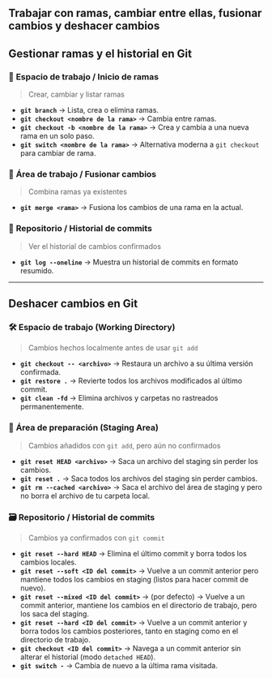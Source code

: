 ## Trabajar con ramas, cambiar entre ellas, fusionar cambios y deshacer cambios

## Gestionar ramas y el historial en Git

### 🌿 **Espacio de trabajo / Inicio de ramas**  
> Crear, cambiar y listar ramas

- **`git branch`** → Lista, crea o elimina ramas.  
- **`git checkout <nombre de la rama>`** → Cambia entre ramas.  
- **`git checkout -b <nombre de la rama>`** → Crea y cambia a una nueva rama en un solo paso.  
- **`git switch <nombre de la rama>`** → Alternativa moderna a `git checkout` para cambiar de rama.  

### 🔀 **Área de trabajo / Fusionar cambios**  
> Combina ramas ya existentes

- **`git merge <rama>`** → Fusiona los cambios de una rama en la actual.  

### 📜 **Repositorio / Historial de commits**  
> Ver el historial de cambios confirmados

- **`git log --oneline`** → Muestra un historial de commits en formato resumido.  

---

## Deshacer cambios en Git

### 🛠️ **Espacio de trabajo (Working Directory)**  
> Cambios hechos localmente antes de usar `git add`

- **`git checkout -- <archivo>`** → Restaura un archivo a su última versión confirmada.  
- **`git restore .`** → Revierte todos los archivos modificados al último commit.  
- **`git clean -fd`** → Elimina archivos y carpetas no rastreados permanentemente.  

### 🚧 **Área de preparación (Staging Area)**  
> Cambios añadidos con `git add`, pero aún no confirmados

- **`git reset HEAD <archivo>`** → Saca un archivo del staging sin perder los cambios.  
- **`git reset .`** → Saca todos los archivos del staging sin perder cambios.  
- **`git rm --cached <archivo>`** →  Saca el archivo del área de staging y pero no borra el archivo de tu carpeta local. 

### 🗃️ **Repositorio / Historial de commits**  
> Cambios ya confirmados con `git commit`

- **`git reset --hard HEAD`** → Elimina el último commit y borra todos los cambios locales.  
- **`git reset --soft <ID del commit>`** → Vuelve a un commit anterior pero mantiene todos los cambios en staging (listos para hacer commit de nuevo).
- **`git reset --mixed <ID del commit>`** →  (por defecto) → Vuelve a un commit anterior, mantiene los cambios en el directorio de trabajo, pero los saca del staging.
- **`git reset --hard <ID del commit>`** → Vuelve a un commit anterior y borra todos los cambios posteriores, tanto en staging como en el directorio de trabajo.    
- **`git checkout <ID del commit>`** → Navega a un commit anterior sin alterar el historial (modo `detached HEAD`).  
- **`git switch -`** → Cambia de nuevo a la última rama visitada.  

